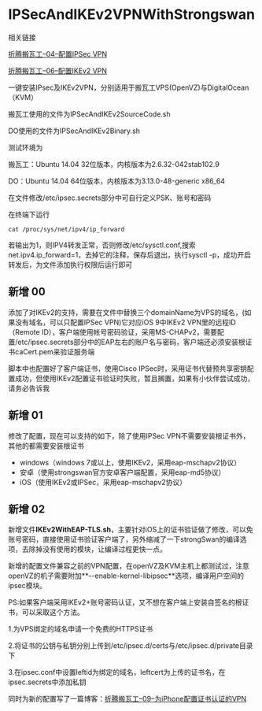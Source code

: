 # IPSecAndIKEv2VPNWithStrongswan

相关链接

[折腾搬瓦工–04–配置IPSec VPN](https://wbuntu.com/?p=224)

[折腾搬瓦工–06–配置IKEv2 VPN](https://wbuntu.com/?p=323)

一键安装IPsec及IKEv2VPN，分别适用于搬瓦工VPS(OpenVZ)与DigitalOcean（KVM）

搬瓦工使用的文件为IPSecAndIKEv2SourceCode.sh

DO使用的文件为IPSecAndIKEv2Binary.sh

测试环境为

搬瓦工：Ubuntu 14.04 32位版本，内核版本为2.6.32-042stab102.9

DO：Ubuntu 14.04 64位版本，内核版本为3.13.0-48-generic x86_64

在文件修改/etc/ipsec.secrets部分中可自行定义PSK、账号和密码

在终端下运行

    cat /proc/sys/net/ipv4/ip_forward

若输出为1，则IPV4转发正常，否则修改/etc/sysctl.conf,搜索net.ipv4.ip_forward=1，去掉它的注释，保存后退出，执行sysctl -p，成功开启转发后，为文件添加执行权限后运行即可

## 新增 00
添加了对IKEv2的支持，需要在文件中替换三个domainName为VPS的域名，(如果没有域名，可以只配置IPSec VPN)它对应iOS 9中IKEv2 VPN里的远程ID（Remote ID），客户端使用帐号密码验证，采用MS-CHAPv2，需要配置/etc/ipsec.secrets部分中的EAP左右的账户名与密码，客户端还必须安装根证书caCert.pem来验证服务端

脚本中也配置好了客户端证书，使用Cisco IPSec时，采用证书代替预共享密钥配置成功，但使用IKEv2配置证书验证时失败，暂且搁置，如果有小伙伴尝试成功，请务必告诉我

## 新增 01

修改了配置，现在可以支持的如下，除了使用IPSec VPN不需要安装根证书外，其他的都需要安装根证书

 * windows（windows 7或以上，使用IKEv2，采用eap-mschapv2协议）
 * 安卓（使用strongswan官方安卓客户端配置，采用eap-md5协议）
 * iOS（使用IKEv2或IPSec，采用eap-mschapv2协议）

## 新增 02

新增文件**IKEv2WithEAP-TLS.sh**，主要针对iOS上的证书验证做了修改，可以免账号密码，直接使用证书验证客户端了，另外缩减了一下strongSwan的编译选项，去除掉没有使用的模块，让编译过程更快一点。

新增的配置文件兼容之前的VPN配置，在openVZ及KVM主机上都测试过，注意openVZ的机子需要附加**--enable-kernel-libipsec**选项，编译用户空间的ipsec模块。

PS:如果客户端采用IKEv2+账号密码认证，又不想在客户端上安装自签名的根证书，可以采取这个方法。

1.为VPS绑定的域名申请一个免费的HTTPS证书

2.将证书的公钥与私钥分别上传到/etc/ipsec.d/certs与/etc/ipsec.d/private目录下

3.在ipsec.conf中设置leftid为绑定的域名，leftcert为上传的证书名，在ipsec.secrets中添加私钥

同时为新的配置写了一篇博客：[折腾搬瓦工–09–为iPhone配置证书认证的VPN](https://wbuntu.com/?p=499)

